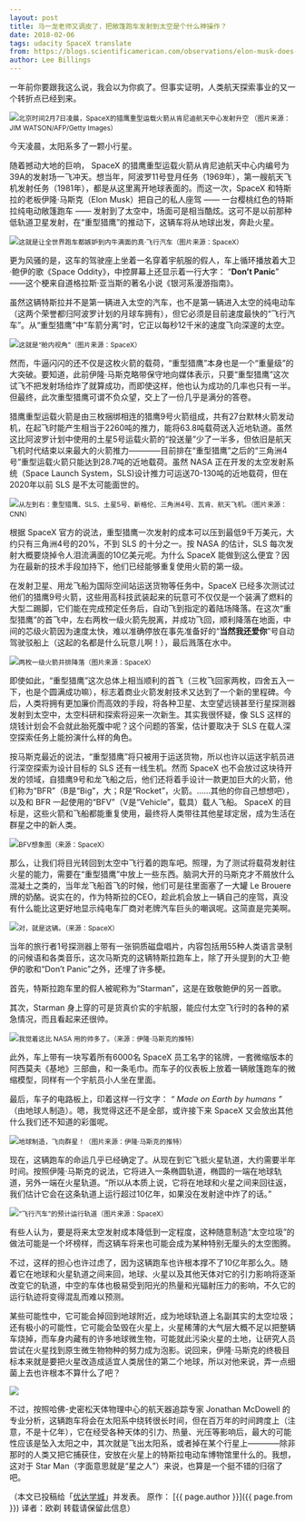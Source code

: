 ```yaml
---
layout: post
title: 马一龙老师又调皮了，把敞篷跑车发射到太空是个什么神操作？
date: 2018-02-06
tags: udacity SpaceX translate
from: https://blogs.scientificamerican.com/observations/elon-musk-does-it-again/
author: Lee Billings
---
```

一年前你要跟我这么说，我会以为你疯了。但事实证明，人类航天探索事业的又一个转折点已经到来。

<img src="https://static.scientificamerican.com/blogs/cache/file/50E7AA0A-8EE9-4726-B1E63F0C20EE3A24_source.jpg?w=590&h=800&5A6EA761-0AB7-4344-AA2715ADF32BDCB5" /><small>北京时间2月7日凌晨，SpaceX的猎鹰重型运载火箭从肯尼迪航天中心发射升空
（图片来源：JIM WATSON/AFP/Getty Images）</small>

今天凌晨，太阳系多了一颗小行星。

随着撼动大地的巨响， SpaceX 的猎鹰重型运载火箭从肯尼迪航天中心内编号为39A的发射场一飞冲天。想当年，阿波罗11号登月任务（1969年），第一艘航天飞机发射任务（1981年），都是从这里离开地球表面的。而这一次，SpaceX 和特斯拉的老板伊隆·马斯克（Elon Musk）把自己的私人座驾 —— 一台樱桃红色的特斯拉纯电动敞篷跑车 —— 发射到了太空中，场面可是相当酷炫。这可不是以前那种低轨道卫星发射，在“重型猎鹰”的推动下，这辆车将从地球出发，奔赴火星。

<img src="/img/f282112349b142a4968bc26126be1587.jpeg" /><small>这就是让全世界跑车都嫉妒到内牛满面的真·飞行汽车（图片来源：SpaceX）</small>

更为风骚的是，这车的驾驶座上坐着一名穿着宇航服的假人，车上循环播放着大卫·鲍伊的歌《Space Oddity》，中控屏幕上还显示着一行大字： “**Don’t Panic**” ——这个梗来自道格拉斯·亚当斯的著名小说《银河系漫游指南》。

虽然这辆特斯拉并不是第一辆进入太空的汽车，也不是第一辆进入太空的纯电动车（这两个荣誉都归阿波罗计划的月球车拥有），但它必须是目前速度最快的“飞行汽车”。从“重型猎鹰”中“车箭分离”时，它正以每秒12千米的速度飞向深邃的太空。

<img src="/img/1c2d4e127104498b91746d53a586f66b.jpeg"/><small>这就是“舱内视角”（图片来源：SpaceX）</small>

然而，牛逼闪闪的还不仅是这枚火箭的载荷，“重型猎鹰”本身也是一个“重量级”的大突破。要知道，此前伊隆·马斯克略带保守地向媒体表示，只要“重型猎鹰”这次试飞不把发射场给炸了就算成功，而即使这样，他也认为成功的几率也只有一半。但最终，此次重型猎鹰可谓不负众望，交上了一份几乎是满分的答卷。

猎鹰重型运载火箭是由三枚捆绑相连的猎鹰9号火箭组成，共有27台默林火箭发动机，在起飞时能产生相当于2260吨的推力，能将63.8吨载荷送入近地轨道。虽然这比阿波罗计划中使用的土星5号运载火箭的“投送量”少了一半多，但依旧是航天飞机时代结束以来最大的火箭推力————目前排在“重型猎鹰”之后的“三角洲4号”重型运载火箭只能达到28.7吨的近地载荷。虽然 NASA 正在开发的太空发射系统（Space Launch System，SLS)设计推力可运送70-130吨的近地载荷，但在2020年以前 SLS 是不太可能面世的。

<img src="/img/22f658c17f814b1d849ac3b8ed0221a0.jpeg" /><small>从左到右：重型猎鹰、SLS、土星5号、新格伦、三角洲4号、瓦肯、航天飞机。（图片来源：CNN）</small>

根据 SpaceX 官方的说法，重型猎鹰一次发射的成本可以压到最低9千万美元，大约只有三角洲4号的20%，不到 SLS 的十分之一。按 NASA 的估计，SLS 每次发射大概要烧掉令人泪流满面的10亿美元呢。为什么 SpaceX 能做到这么便宜？因为在最新的技术手段加持下，他们已经能够重复使用火箭的第一级。

在发射卫星、用龙飞船为国际空间站运送货物等任务中，SpaceX 已经多次测试过他们的猎鹰9号火箭，这些用高科技武装起来的玩意可不仅仅是一个装满了燃料的大型二踢脚，它们能在完成预定任务后，自动飞到指定的着陆场降落。在这次“重型猎鹰”的首飞中，左右两枚一级火箭先脱离，并成功飞回，顺利降落在地面，中间的芯级火箭因为速度太快，难以准确停放在事先准备好的“**当然我还爱你**”号自动驾驶驳船上（这起的名都是什么玩意儿啊！），最后溅落在水中。

<img src="/img/b81242d2391b49e2aeba45bc48bd9571.gif" /><small>两枚一级火箭并排降落（图片来源：SpaceX）</small>

即使如此，“重型猎鹰”这次总体上相当顺利的首飞（三枚飞回家两枚，四舍五入一下，也是个圆满成功嘛），标志着商业火箭发射技术又达到了一个新的里程碑。今后，人类将拥有更加廉价而高效的手段，将各种卫星、太空望远镜甚至行星探测器发射到太空中，太空科研和探索将迎来一次新生。其实我很怀疑，像 SLS 这样的烧钱计划会不会就此胎死腹中呢？这个问题的答案，估计要取决于 SLS 在载人深空探索任务上能扮演什么样的角色。

按马斯克最近的说法，“重型猎鹰”将只被用于运送货物，所以也许以运送宇航员进行深空探索为设计目标的 SLS 还有一线生机。然而 SpaceX 也不会放过这块待开发的领域，自猎鹰9号和龙飞船之后，他们还将着手设计一款更加巨大的火箭，他们称为“BFR”（B是“Big”，大；R是“Rocket”，火箭。……其他的你自己想想吧），以及和 BFR 一起使用的“BFV”（V是“Vehicle”，载具）载人飞船。 SpaceX 的目标是，这些火箭和飞船都能重复使用，最终将人类带往其他星球定居，成为生活在群星之中的新人类。

<img src="/img/35835a789a0f43f4a24dd1c65299dafd.jpeg" /><small>BFV想象图（来源：SpaceX）</small>

那么，让我们将目光转回到太空中飞行着的跑车吧。照理，为了测试将载荷发射往火星的能力，需要在“重型猎鹰”中放上一些东西。脑洞大开的马斯克才不屑放什么混凝土之类的，当年龙飞船首飞的时候，他们可是往里面塞了一大罐 Le Brouere 牌的奶酪。说实在的，作为特斯拉的CEO，趁此机会放上一辆自己的座驾，真没有什么能比这更好地显示纯电车厂商对老牌汽车巨头的嘲讽呢。这简直是完美啊。

<img src="/img/d7481fbc3edd4e999a26c40fa2607ed2.jpeg" /><small>对，就是这辆。（来源：SpaceX）</small>

当年的旅行者1号探测器上带有一张铜质磁盘唱片，内容包括用55种人类语言录制的问候语和各类音乐，这次马斯克的这辆特斯拉跑车上，除了开头提到的大卫·鲍伊的歌和“Don’t Panic”之外，还埋了许多梗。

首先，特斯拉跑车里的假人被昵称为“Starman”，这是在致敬鲍伊的另一首歌。

其次，Starman 身上穿的可是货真价实的宇航服，能应付太空飞行时的各种的紧急情况，而且看起来还很帅。

<img src="/img/6e8f65199c594390a05a4023bf614378.jpeg" /><small>我觉着这比 NASA 用的帅多了。（来源：伊隆·马斯克的推特）</small>

此外，车上带有一块写着所有6000名 SpaceX 员工名字的铭牌，一套微缩版本的阿西莫夫《基地》三部曲，和一条毛巾。而车子的仪表板上放着一辆敞篷跑车的微缩模型，同样有一个宇航员小人坐在里面。

最后，车子的电路板上，印着这样一行文字： **“* Made on Earth by humans *”** （由地球人制造）。​​嗯，我觉得这还不是全部，或许接下来 SpaceX 又会放出其他什么我们还不知道的彩蛋呢。

<img src="/img/67fb277ece03423393948ffc7aa792a3.jpeg" /><small>地球制造，飞向群星！（图片来源：伊隆·马斯克的推特）</small>

现在，这辆跑车的命运几乎已经确定了。从现在到它飞抵火星轨道，大约需要半年时间。按照伊隆·马斯克的说法，它将进入一条椭圆轨道，椭圆的一端在地球轨道，另外一端在火星轨道。“所以从本质上说，它将在地球和火星之间来回往返，我们估计它会在这条轨道上运行超过10亿年，如果没在发射途中炸了的话。”

<img src="/img/5e9d61b8ac454a4190c48e8a7df8cb3e.jpeg" /><small>“飞行汽车”的预计运行轨道（图片来源：SpaceX）</small>

有些人认为，要是将来太空发射成本降低到一定程度，这种随意制造“太空垃圾”的做法可能是一个坏榜样，而这辆车将来也可能会成为某种特别无厘头的太空图腾。

不过，这样的担心也许过虑了，因为这辆跑车也许根本撑不了10亿年那么久。随着它在地球和火星轨道之间来回，地球、火星以及其他天体对它的引力影响将逐渐改变它的轨道，中空的车体也极易受到阳光的热量和光辐射压力的影响，不久它的运行轨迹将变得混乱而难以预测。

某些可能性中，它可能会掉回到地球附近，成为地球轨道上名副其实的太空垃圾；还有极小的可能性，它可能会坠毁在火星上，火星稀薄的大气层大概不足以把整辆车烧掉，而车身内藏有的许多地球微生物，可能就此污染火星的土地，让研究人员尝试在火星找到原生微生物物种的努力成为泡影。说回来，伊隆·马斯克的终极目标本来就是要把火星改造成适宜人类居住的第二个地球，所以对他来说，弄一点细菌上去也许根本不算什么了吧？

<img src="/img/6c44216550434b28aeba6b5cf690b530.jpeg" />

不过，按照哈佛-史密松天体物理中心的航天器追踪专家 Jonathan McDowell 的专业分析，这辆跑车将会在太阳系中绕转很长时间，但在百万年的时间跨度上（注意，不是十亿年），它在经受各种天体的引力、热量、光压等影响后，最大的可能性应该是坠入太阳之中，其次就是飞出太阳系，或者掉在某个行星上————除非那时的人类又把它捕获住，安放在火星上的特斯拉电动车博物馆里什么的。我想，这对于 Star Man（字面意思就是“星之人”）来说，也算是一个挺不错的归宿了吧。

（本文已投稿给「[优达学城](https://cn.udacity.com)」并发表。 原作： [{{ page.author }}]({{ page.from }}) 译者：欧剃 转载请保留此信息）